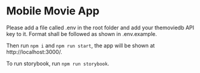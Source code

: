 # Mobile Movie App

Please add a file called .env in the root folder and add your themoviedb API key to it. Format shall be followed as shown in .env.example.

Then run `npm i` and `npm run start`, the app will be shown at http://localhost:3000/.

To run storybook, run `npm run storybook`.